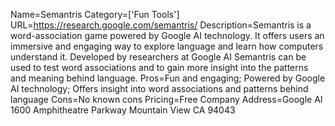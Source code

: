 Name=Semantris
Category=['Fun Tools']
URL=https://research.google.com/semantris/
Description=Semantris is a word-association game powered by Google AI technology. It offers users an immersive and engaging way to explore language and learn how computers understand it. Developed by researchers at Google AI Semantris can be used to test word associations and to gain more insight into the patterns and meaning behind language.
Pros=Fun and engaging; Powered by Google AI technology; Offers insight into word associations and patterns behind language
Cons=No known cons
Pricing=Free
Company Address=Google AI 1600 Amphitheatre Parkway Mountain View CA 94043

